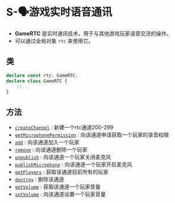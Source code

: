 # S-🗣️游戏实时语音通讯

- **GameRTC** 是实时通讯技术，用于与其他游戏玩家语音交流的操作。
- 可以通过全局对象 `rtc` 来使用它。

## 类

```typescript
declare const rtc: GameRTC;
declare class GameRTC {
    //...
}
```

## 方法
- [`createChannel`](./create#createChannel) : 新建一个rtc通道200-299
- [`getMicrophonePermission`](./operate#getMicrophonePermission) : 向该通道申请获取一个玩家的录音权限
- [`add`](./operate#add) : 向该通道加入一个玩家
- [`remove`](./operate#remove) : 向该通道删除一个玩家
- [`unpublish`](./operate#unpublish) : 向该通道一个玩家关闭麦克风
- [`publishMicrophone`](./operate#publishMicrophone) : 向该通道一个玩家开启麦克风
- [`getPlayers`](./operate#getPlayers) : 获取该通道目前所有的玩家
- [`destroy`](./operate#destroy) : 删除该通道
- [`getVolume`](./operate#getVolume) : 获取该通道一个玩家音量
- [`setVolume`](./operate#setVolume) : 向该通道设置一个玩家音量